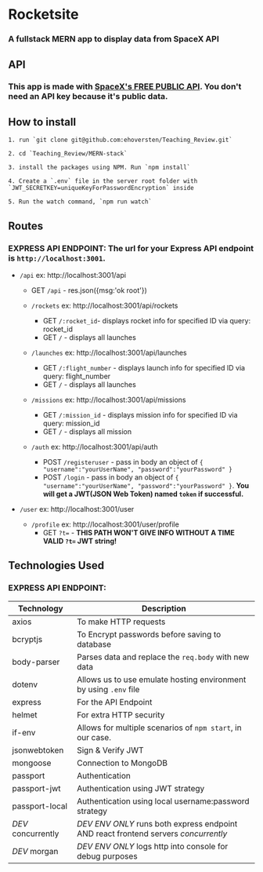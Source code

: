 # Rocketsite

### A fullstack MERN app to display data from SpaceX API

## API

### This app is made with [SpaceX's FREE PUBLIC API](https://docs.spacexdata.com/?version=latest#intro). You don't need an API key because it's public data.

## How to install

```
1. run `git clone git@github.com:ehoversten/Teaching_Review.git`

2. cd `Teaching_Review/MERN-stack`

3. install the packages using NPM. Run `npm install`

4. Create a `.env` file in the server root folder with `JWT_SECRETKEY=uniqueKeyForPasswordEncryption` inside

5. Run the watch command, `npm run watch`

```

## Routes

### EXPRESS API ENDPOINT: The url for your Express API endpoint is `http://localhost:3001`.

-   `/api` ex: http://localhost:3001/api

    -   GET `/api` - res.json({msg:'ok root'})

    <!-- /api/rockets, /api/launches, etc. -->

    -   `/rockets` ex: http://localhost:3001/api/rockets

        -   GET `/:rocket_id`- displays rocket info for specified ID via query: rocket_id
        -   GET `/` - displays all launches

    -   `/launches` ex: http://localhost:3001/api/launches

        -   GET `/:flight_number` - displays launch info for specified ID via query: flight_number
        -   GET `/` - displays all launches

    -   `/missions` ex: http://localhost:3001/api/missions

        -   GET `/:mission_id` - displays mission info for specified ID via query: mission_id
        -   GET `/` - displays all mission

    -   `/auth` ex: http://localhost:3001/api/auth
        -   POST `/registeruser` - pass in body an object of `{ "username":"yourUserName", "password":"yourPassword" }`
        -   POST `/login` - pass in body an object of `{ "username":"yourUserName", "password":"yourPassword" }`. **You will get a JWT(JSON Web Token) named `token` if successful.**

-   `/user` ex: http://localhost:3001/user
    -   `/profile` ex: http://localhost:3001/user/profile
        -   GET `?t=` - **THIS PATH WON'T GIVE INFO WITHOUT A TIME VALID `?t=` JWT string!**
            <!--
            EX:
             localhost:3001/user/profile?t=eyJhbGciOiJIUzI1NiIsInR5cCI6IkpXVCJ9..etc-->

## Technologies Used

### EXPRESS API ENDPOINT:

| Technology         | Description                                                                         |
| ------------------ | ----------------------------------------------------------------------------------- |
| axios              | To make HTTP requests                                                               |
| bcryptjs           | To Encrypt passwords before saving to database                                      |
| body-parser        | Parses data and replace the `req.body` with new data                                |
| dotenv             | Allows us to use emulate hosting environment by using `.env` file                   |
| express            | For the API Endpoint                                                                |
| helmet             | For extra HTTP security                                                             |
| if-env             | Allows for multiple scenarios of `npm start`, in our case.                          |
| jsonwebtoken       | Sign & Verify JWT                                                                   |
| mongoose           | Connection to MongoDB                                                               |
| passport           | Authentication                                                                      |
| passport-jwt       | Authentication using JWT strategy                                                   |
| passport-local     | Authentication using local username:password strategy                               |
| _DEV_ concurrently | _DEV ENV ONLY_ runs both express endpoint AND react frontend servers _concurrently_ |
| _DEV_ morgan       | _DEV ENV ONLY_ logs http into console for debug purposes                            |
